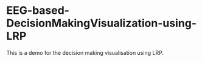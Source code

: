 # EEG-based-DecisionMakingVisualization-using-LRP
This is a demo for the decision making visualisation using LRP.
